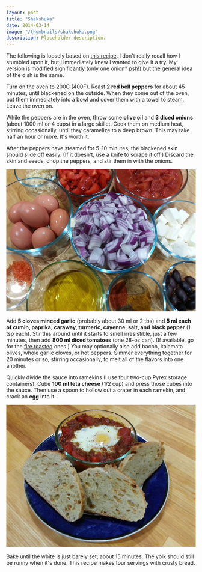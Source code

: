 ```yaml
---
layout: post
title: "Shakshuka"
date: 2014-03-14
image: "/thumbnails/shakshuka.png"
description: Placeholder description.
---
```


The following is loosely based on [this recipe](http://www.davidlebovitz.com/2013/02/shakshuka-recipe-eggs). I don't really recall how I stumbled upon it, but I immediately knew I wanted to give it a try. My version is modified significantly (only one onion? psh!) but the general idea of the dish is the same.

Turn on the oven to 200C (400F). Roast **2 red bell peppers** for about 45 minutes, until blackened on the outside. When they come out of the oven, put them immediately into a bowl and cover them with a towel to steam. Leave the oven on.

While the peppers are in the oven, throw some **olive oil** and **3 diced onions** (about 1000 ml or 4 cups) in a large skillet. Cook them on medium heat, stirring occasionally, until they caramelize to a deep brown. This may take half an hour or more. It's worth it.

After the peppers have steamed for 5-10 minutes, the blackened skin should slide off easily. (If it doesn't, use a knife to scrape it off.) Discard the skin and seeds, chop the peppers, and stir them in with the onions.

![](/assets/images/shakshuka/ingredients.jpg)

Add **5 cloves minced garlic** (probably about 30 ml or 2 tbs) and **5 ml each of cumin, paprika, caraway, turmeric, cayenne, salt, and black pepper** (1 tsp each). Stir this around until it starts to smell irresistible, just a few minutes, then add **800 ml diced tomatoes** (one 28-oz can). (If available, go for the [fire roasted](https://www.muirglen.com/) ones.) You may optionally also add bacon, kalamata olives, whole garlic cloves, or hot peppers. Simmer everything together for 20 minutes or so, stirring occasionally, to melt all of the flavors into one another.

Quickly divide the sauce into ramekins (I use four two-cup Pyrex storage containers). Cube **100 ml feta cheese** (1/2 cup) and press those cubes into the sauce. Then use a spoon to hollow out a crater in each ramekin, and crack an **egg** into it.

![](/assets/images/shakshuka/finished.jpg)

Bake until the white is just barely set, about 15 minutes. The yolk should still be runny when it's done. This recipe makes four servings with crusty bread.
